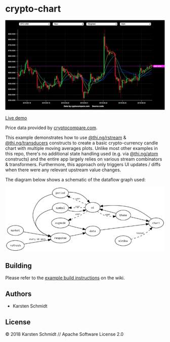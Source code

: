# crypto-chart

![screenshot](https://raw.githubusercontent.com/thi-ng/umbrella/develop/assets/examples/crypto-chart.png)

[Live demo](https://s3.amazonaws.com/demo.thi.ng/umbrella/crypto-chart/index.html)

Price data provided by [cryptocompare.com](https://min-api.cryptocompare.com/).

This example demonstrates how to use
[@thi.ng/rstream](https://github.com/thi-ng/umbrella/tree/develop/packages/rstream)
&
[@thi.ng/transducers](https://github.com/thi-ng/umbrella/tree/develop/packages/transducers)
constructs to create a basic crypto-currency candle chart with multiple
moving averages plots. Unlike most other examples in this repo, there's
no additional state handling used (e.g. via
[@thi.ng/atom](https://github.com/thi-ng/umbrella/tree/develop/packages/atom)
constructs) and the entire app largely relies on various stream
combinators & transformers. Furthermore, this approach only triggers UI
updates / diffs when there were any relevant upstream value changes.

The diagram below shows a schematic of the dataflow graph used:

![dataflow](https://raw.githubusercontent.com/thi-ng/umbrella/master/assets/examples/crypto-dflow.png)

## Building

Please refer to the [example build
instructions](https://github.com/thi-ng/umbrella/wiki/Example-build-instructions)
on the wiki.

## Authors

- Karsten Schmidt

## License

&copy; 2018 Karsten Schmidt // Apache Software License 2.0
